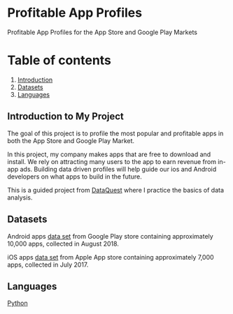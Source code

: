 # Profitable App Profiles
Profitable App Profiles for the App Store and Google Play Markets

# Table of contents
1. [Introduction](#introduction)
2. [Datasets](#datasets)
3. [Languages](#languages)

## Introduction to My Project <a name="introduction"></a>
The goal of this project is to profile the most popular and profitable apps in both the App Store and Google Play Market.

In this project, my company makes apps that are free to download and install. We rely on attracting many users to the app to earn revenue from in-app ads. Building data driven profiles will help guide our ios and Android developers on what apps to build in the future.

This is a guided project from [DataQuest](https://www.dataquest.io/) where I practice the basics of data analysis. 

## Datasets <a name="datasets"></a>
Android apps [data set](https://www.kaggle.com/lava18/google-play-store-apps) from Google Play store containing approximately 10,000 apps, collected in August 2018.

iOS apps [data set](https://www.kaggle.com/ramamet4/app-store-apple-data-set-10k-apps) from Apple App store containing approximately 7,000 apps, collected in July 2017.

## Languages <a name="languages"></a>
[Python](https://www.python.org/)
